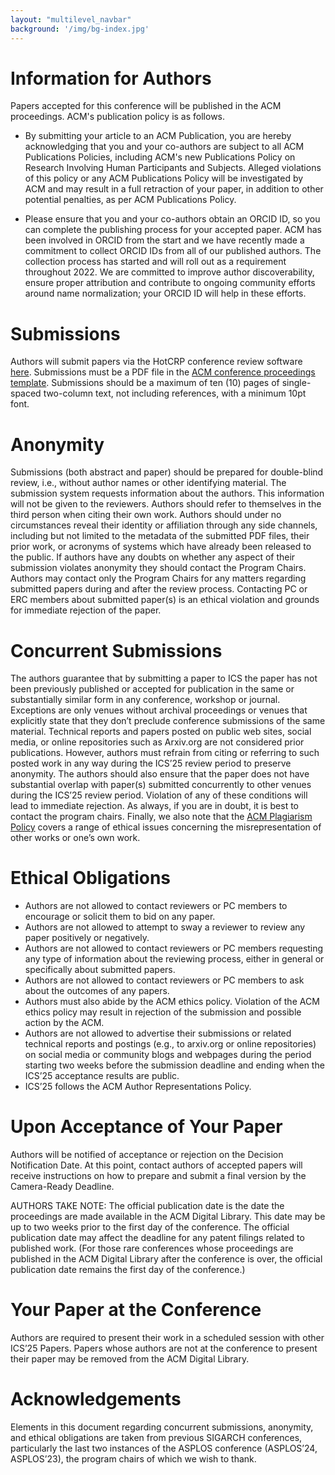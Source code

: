 ```yaml
---
layout: "multilevel_navbar"
background: '/img/bg-index.jpg'
---
```


# Information for Authors
Papers accepted for this conference will be published in the ACM proceedings. ACM's publication policy is as follows.

- By submitting your article to an ACM Publication, you are hereby acknowledging that you and your co-authors are subject to all ACM Publications Policies, including ACM's new Publications Policy on Research Involving Human Participants and Subjects. Alleged violations of this policy or any ACM Publications Policy will be investigated by ACM and may result in a full retraction of your paper, in addition to other potential penalties, as per ACM Publications Policy.

- Please ensure that you and your co-authors obtain an ORCID ID, so you can complete the publishing process for your accepted paper. ACM has been involved in ORCID from the start and we have recently made a commitment to collect ORCID IDs from all of our published authors. The collection process has started and will roll out as a requirement throughout 2022. We are committed to improve author discoverability, ensure proper attribution and contribute to ongoing community efforts around name normalization; your ORCID ID will help in these efforts.


# Submissions
Authors will submit papers via the HotCRP conference review software <a href="https://xxx.hotcrp.com/">here</a>. Submissions must be a PDF file in the <a href="https://www.acm.org/publications/proceedings-template"> ACM conference proceedings template</a>. Submissions should be a maximum of ten (10) pages of single-spaced two-column text, not including references, with a minimum 10pt font.


# Anonymity
Submissions (both abstract and paper) should be prepared for double-blind review, i.e., without author names or other identifying material. The submission system requests information about the authors. This information will not be given to the reviewers. Authors should refer to themselves in the third person when citing their own work. Authors should under no circumstances reveal their identity or affiliation through any side channels, including but not limited to the metadata of the submitted PDF files, their prior work, or acronyms of systems which have already been released to the public. If authors have any doubts on whether any aspect of their submission violates anonymity they should contact the Program Chairs. Authors may contact only the Program Chairs for any matters regarding submitted papers during and after the review process. Contacting PC or ERC members about submitted paper(s) is an ethical violation and grounds for immediate rejection of the paper.


# Concurrent Submissions
The authors guarantee that by submitting a paper to ICS the paper has not been previously published or accepted for publication in the same or substantially similar form in any conference, workshop or journal. Exceptions are only venues without archival proceedings or venues that explicitly state that they don’t preclude conference submissions of the same material. Technical reports and papers posted on public web sites, social media, or online repositories such as Arxiv.org are not considered prior publications. However, authors must refrain from citing or referring to such posted work in any way during the ICS’25 review period to preserve anonymity. The authors should also ensure that the paper does not have substantial overlap with paper(s) submitted concurrently to other venues during the ICS’25 review period. Violation of any of these conditions will lead to immediate rejection. As always, if you are in doubt, it is best to contact the program chairs. Finally, we also note that the <a href="https://www.acm.org/publications/policies/plagiarism-overview"> ACM Plagiarism Policy</a> covers a range of ethical issues concerning the misrepresentation of other works or one’s own work.


# Ethical Obligations
- Authors are not allowed to contact reviewers or PC members to encourage or solicit them to bid on any paper.
- Authors are not allowed to attempt to sway a reviewer to review any paper positively or negatively.
- Authors are not allowed to contact reviewers or PC members requesting any type of information about the reviewing process, either in general or specifically about submitted papers.
- Authors are not allowed to contact reviewers or PC members to ask about the outcomes of any papers.
- Authors must also abide by the ACM ethics policy. Violation of the ACM ethics policy may result in rejection of the submission and possible action by the ACM.
- Authors are not allowed to advertise their submissions or related technical reports and postings (e.g., to arxiv.org or online repositories) on social media or community blogs and webpages during the period starting two weeks before the submission deadline and ending when the ICS’25 acceptance results are public.
- ICS’25 follows the ACM Author Representations Policy.

# Upon Acceptance of Your Paper
Authors will be notified of acceptance or rejection on the Decision Notification Date. At this point, contact authors of accepted papers will receive instructions on how to prepare and submit a final version by the Camera-Ready Deadline.

AUTHORS TAKE NOTE: The official publication date is the date the proceedings are made available in the ACM Digital Library. This date may be up to two weeks prior to the first day of the conference. The official publication date may affect the deadline for any patent filings related to published work. (For those rare conferences whose proceedings are published in the ACM Digital Library after the conference is over, the official publication date remains the first day of the conference.)


# Your Paper at the Conference
Authors are required to present their work in a scheduled session with other ICS’25 Papers. Papers whose authors are not at the conference to present their paper may be removed from the ACM Digital Library.

# Acknowledgements
Elements in this document regarding concurrent submissions, anonymity, and ethical obligations are taken from previous SIGARCH conferences, particularly the last two instances of the ASPLOS conference (ASPLOS’24, ASPLOS’23), the program chairs of which we wish to thank.